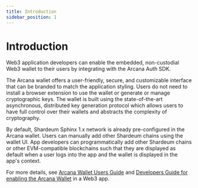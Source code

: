 ```yaml
---
title: Introduction
sidebar_position: 1
---
```


# Introduction

Web3 application developers can enable the embedded, non-custodial Web3 wallet to their users by integrating with the Arcana Auth SDK. 

The Arcana wallet offers a user-friendly, secure, and customizable interface that can be branded to match the application styling. Users do not need to install a browser extension to use the wallet or generate or manage cryptographic keys. The wallet is built using the state-of-the-art asynchronous, distributed key generation protocol which allows users to have full control over their wallets and abstracts the complexity of cryptography.

By default, Shardeum Sphinx 1.x network is already pre-configured in the Arcana wallet. Users can manually add other Shardeum chains using the wallet UI. App developers can programmatically add other Shardeum chains or other EVM-compatible blockchains such that they are displayed as default when a user logs into the app and the wallet is displayed in the app's context.

For more details, see [Arcana Wallet Users Guide](https://docs.arcana.network/user-guides/wallet-ui/index.html) and [Developers Guide for enabling the Arcana Wallet](https://docs.arcana.network/auth-quick-start.html) in a Web3 app.
